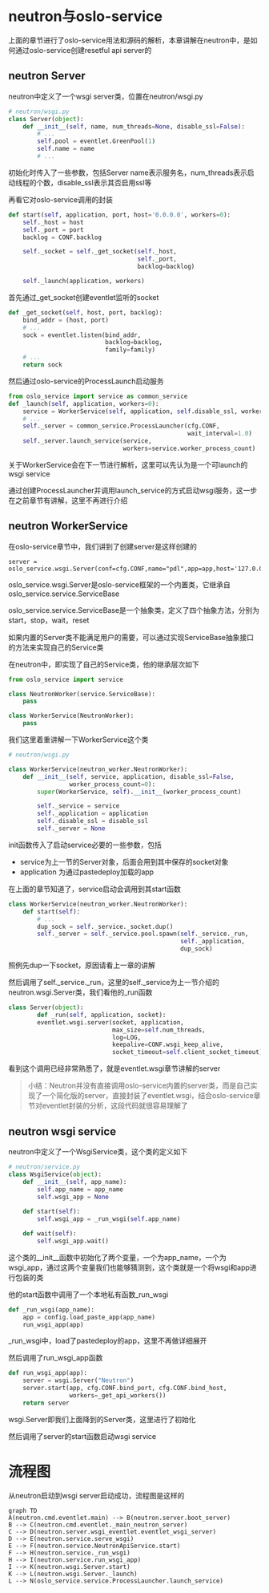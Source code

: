 # neutron与oslo-service
上面的章节进行了oslo-service用法和源码的解析，本章讲解在neutron中，是如何通过oslo-service创建resetful
api server的





## neutron Server
neutron中定义了一个wsgi server类，位置在neutron/wsgi.py

```python
# neutron/wsgi.py
class Server(object):
    def __init__(self, name, num_threads=None, disable_ssl=False):
        # ...
        self.pool = eventlet.GreenPool(1)
        self.name = name
        # ...
```
初始化时传入了一些参数，包括Server
name表示服务名，num_threads表示启动线程的个数，disable_ssl表示其否启用ssl等

再看它对oslo-service调用的封装

```python
def start(self, application, port, host='0.0.0.0', workers=0):
    self._host = host
    self._port = port
    backlog = CONF.backlog

    self._socket = self._get_socket(self._host,
                                    self._port,
                                    backlog=backlog)

    self._launch(application, workers)
```
首先通过_get_socket创建eventlet监听的socket

```python
def _get_socket(self, host, port, backlog):
    bind_addr = (host, port)
    # ... 
    sock = eventlet.listen(bind_addr,
                           backlog=backlog,
                           family=family)
    # ...
    return sock                       
```

然后通过oslo-service的ProcessLaunch启动服务

```python
from oslo_service import service as common_service
def _launch(self, application, workers=0):
    service = WorkerService(self, application, self.disable_ssl, workers)
    # ...
    self._server = common_service.ProcessLauncher(cfg.CONF,
                                                  wait_interval=1.0)
    self._server.launch_service(service,
                                workers=service.worker_process_count)
```
关于WorkerService会在下一节进行解析，这里可以先认为是一个可launch的wsgi
service

通过创建ProcessLauncher并调用launch_service的方式启动wsgi服务，这一步在之前章节有讲解，这里不再进行介绍


## neutron WorkerService
在oslo-service章节中，我们讲到了创建server是这样创建的

```
server = oslo_service.wsgi.Server(conf=cfg.CONF,name="pdl",app=app,host='127.0.0.1',port=8090)
```

oslo_service.wsgi.Server是oslo-service框架的一个内置类，它继承自oslo_service.service.ServiceBase

oslo_service.service.ServiceBase是一个抽象类，定义了四个抽象方法，分别为start，stop，wait，reset

如果内置的Server类不能满足用户的需要，可以通过实现ServiceBase抽象接口的方法来实现自己的Service类

在neutron中，即实现了自己的Service类，他的继承层次如下

```python
from oslo_service import service

class NeutronWorker(service.ServiceBase):
    pass

class WorkerService(NeutronWorker):
    pass

```

我们这里着重讲解一下WorkerService这个类

```python
# neutron/wsgi.py

class WorkerService(neutron_worker.NeutronWorker):
    def __init__(self, service, application, disable_ssl=False,
                 worker_process_count=0):
        super(WorkerService, self).__init__(worker_process_count)

        self._service = service
        self._application = application
        self._disable_ssl = disable_ssl
        self._server = None         

```
init函数传入了启动service必要的一些参数，包括
- service为上一节的Server对象，后面会用到其中保存的socket对象
- application 为通过pastedeploy加载的app

在上面的章节知道了，service启动会调用到其start函数

```python
class WorkerService(neutron_worker.NeutronWorker):
    def start(self):
        # ...
        dup_sock = self._service._socket.dup()
        self._server = self._service.pool.spawn(self._service._run,
                                                self._application,
                                                dup_sock)
```
照例先dup一下socket，原因请看上一章的讲解

然后调用了self._service._run，这里的self._service为上一节介绍的neutron.wsgi.Server类，我们看他的_run函数

```python
class Server(object):
        def _run(self, application, socket):
        eventlet.wsgi.server(socket, application,
                             max_size=self.num_threads,
                             log=LOG,
                             keepalive=CONF.wsgi_keep_alive,
                             socket_timeout=self.client_socket_timeout)
```
看到这个调用已经非常熟悉了，就是eventlet.wsgi章节讲解的server

> 小结：Neutron并没有直接调用oslo-service内置的server类，而是自己实现了一个简化版的server，直接封装了eventlet.wsgi，结合oslo-service章节对eventlet封装的分析，这段代码就很容易理解了


## neutron wsgi service
neutron中定义了一个WsgiService类，这个类的定义如下

```python
# neutron/service.py
class WsgiService(object):
    def __init__(self, app_name):
        self.app_name = app_name
        self.wsgi_app = None
    
    def start(self):
        self.wsgi_app = _run_wsgi(self.app_name)

    def wait(self):
        self.wsgi_app.wait()    
```
这个类的__init__函数中初始化了两个变量，一个为app_name，一个为wsgi_app，通过这两个变量我们也能够猜测到，这个类就是一个将wsgi和app进行包装的类

他的start函数中调用了一个本地私有函数_run_wsgi

```python
def _run_wsgi(app_name):
    app = config.load_paste_app(app_name)
    run_wsgi_app(app)
```

_run_wsgi中，load了pastedeploy的app，这里不再做详细展开

然后调用了run_wsgi_app函数

```python
def run_wsgi_app(app):
    server = wsgi.Server("Neutron")
    server.start(app, cfg.CONF.bind_port, cfg.CONF.bind_host,
                 workers=_get_api_workers())
    return server             
```
wsgi.Server即我们上面降到的Server类，这里进行了初始化

然后调用了server的start函数启动wsgi service

# 流程图
从neutron启动到wsgi server启动成功，流程图是这样的
```mermaid
graph TD
A(neutron.cmd.eventlet.main) --> B(neutron.server.boot_server)
B --> C(neutron.cmd.eventlet._main_neutron_server)
C --> D(neutron.server.wsgi_eventlet.eventlet_wsgi_server)
D --> E(neutron.service.serve_wsgi)
E --> F(neutron.service.NeutronApiService.start)
F --> H(neutron.service._run_wsgi)
H --> I(neutron.service.run_wsgi_app)
I --> K(neutron.wsgi.Server.start)
K --> L(neutron.wsgi.Server._launch)
L --> N(oslo_service.service.ProcessLauncher.launch_service)
```

